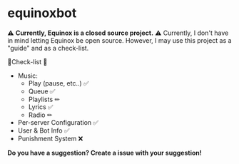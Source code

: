 # equinoxbot
⚠ **Currently, Equinox is a closed source project.** ⚠ 
Currently, I don't have in mind letting Equinox be open source. 
However, I may use this project as a "guide" and as a check-list.


📃Check-list 📃 

- Music:
   * Play (pause, etc..) ✅ 
   * Queue ✅
   * Playlists ✏
   * Lyrics ✅
   * Radio ✏
- Per-server Configuration ✅ 
- User & Bot Info ✅
- Punishment System ❌
 
 **Do you have a suggestion? Create a issue with your suggestion!**
